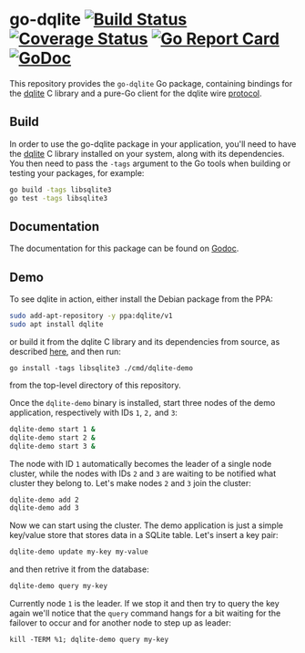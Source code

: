 go-dqlite [![Build Status](https://travis-ci.org/canonical/go-dqlite.png)](https://travis-ci.org/canonical/go-dqlite) [![Coverage Status](https://coveralls.io/repos/github/canonical/go-dqlite/badge.svg?branch=master)](https://coveralls.io/github/canonical/go-dqlite?branch=master) [![Go Report Card](https://goreportcard.com/badge/github.com/canonical/go-dqlite)](https://goreportcard.com/report/github.com/canonical/go-dqlite) [![GoDoc](https://godoc.org/github.com/canonical/go-dqlite?status.svg)](https://godoc.org/github.com/canonical/go-dqlite)
======

This repository provides the `go-dqlite` Go package, containing bindings for the
[dqlite](https://github.com/canonical/canonical/dqlite) C library and a pure-Go
client for the dqlite wire [protocol](https://github.com/canonical/dqlite/blob/master/doc/protocol.md).

Build
-----

In order to use the go-dqlite package in your application, you'll need to have
the [dqlite](https://github.com/canonical/dqlite) C library installed on your
system, along with its dependencies. You then need to pass the ```-tags```
argument to the Go tools when building or testing your packages, for example:

```bash
go build -tags libsqlite3
go test -tags libsqlite3
```

Documentation
-------------

The documentation for this package can be found on [Godoc](http://godoc.org/github.com/canonical/go-dqlite).

Demo
----

To see dqlite in action, either install the Debian package from the PPA:

```bash
sudo add-apt-repository -y ppa:dqlite/v1
sudo apt install dqlite
```

or build it from the dqlite C library and its dependencies from source, as
described [here](https://github.com/canonical/dqlite#build), and then run:

```
go install -tags libsqlite3 ./cmd/dqlite-demo
```

from the top-level directory of this repository.

Once the ```dqlite-demo``` binary is installed, start three nodes of the demo
application, respectively with IDs ```1```, ```2,``` and ```3```:

```bash
dqlite-demo start 1 &
dqlite-demo start 2 &
dqlite-demo start 3 &
```

The node with ID ```1``` automatically becomes the leader of a single node
cluster, while the nodes with IDs ```2``` and ```3``` are waiting to be notified
what cluster they belong to. Let's make nodes ```2``` and ```3``` join the
cluster:

```bash
dqlite-demo add 2
dqlite-demo add 3
```

Now we can start using the cluster. The demo application is just a simple
key/value store that stores data in a SQLite table. Let's insert a key pair:

```bash
dqlite-demo update my-key my-value
```

and then retrive it from the database:

```bash
dqlite-demo query my-key
```

Currently node ```1``` is the leader. If we stop it and then try to query the
key again we'll notice that the ```query``` command hangs for a bit waiting for
the failover to occur and for another node to step up as leader:

```
kill -TERM %1; dqlite-demo query my-key
```
